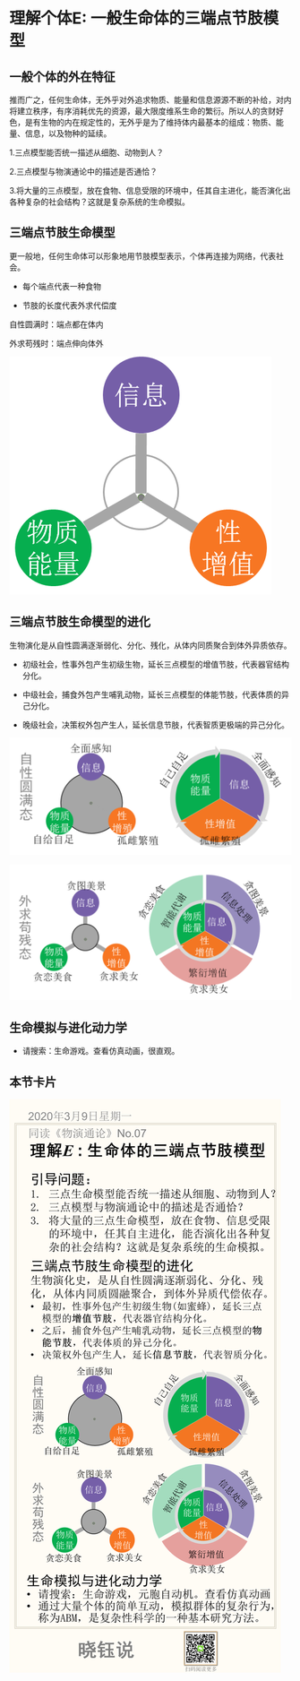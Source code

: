 

# 理解个体E: 一般生命体的三端点节肢模型

## 一般个体的外在特征

推而广之，任何生命体，无外乎对外追求物质、能量和信息源源不断的补给，对内将建立秩序，有序消耗优先的资源，最大限度维系生命的繁衍。所以人的贪财好色，是有生物的内在规定性的，无外乎是为了维持体内最基本的组成：物质、能量、信息，以及物种的延续。

1.三点模型能否统一描述从细胞、动物到人？

2.三点模型与物演通论中的描述是否通恰？

3.将大量的三点模型，放在食物、信息受限的环境中，任其自主进化，能否演化出各种复杂的社会结构？这就是复杂系统的生命模拟。

## 三端点节肢生命模型

更一般地，任何生命体可以形象地用节肢模型表示，个体再连接为网络，代表社会。

- 每个端点代表一种食物

- 节肢的长度代表外求代偿度

自性圆满时：端点都在体内

外求苟残时：端点伸向体外

![image-20200319231646333](No.07/image-20200319231646333.png)



## 三端点节肢生命模型的进化

生物演化是从自性圆满逐渐弱化、分化、残化，从体内同质聚合到体外异质依存。

- 初级社会，性事外包产生初级生物，延长三点模型的增值节肢，代表器官结构分化。

- 中级社会，捕食外包产生哺乳动物，延长三点模型的体能节肢，代表体质的异己分化。

- 晚级社会，决策权外包产生人，延长信息节肢，代表智质更极端的异己分化。

![image-20200319231758840](No.07/image-20200319231758840.png)



![image-20200319231809183](No.07/image-20200319231809183.png)



## 生命模拟与进化动力学

- 请搜索：生命游戏。查看仿真动画，很直观。

## 本节卡片



![No.07](No.07/No.07.png)

